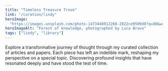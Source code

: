 ```yaml
---
title: "Timeless Treasure Trove"
link: "/curation/lindy"
heroImage:
  "https://images.unsplash.com/photo-1473448912268-2022ce9509d8?q=80&w=2341&auto=format&fit=crop&ixlib=rb-4.0.3&ixid=M3wxMjA3fDB8MHxwaG90by1wYWdlfHx8fGVufDB8fHx8fA%3D%3D"
heroImageAlt: "Forest of knowledge, photographed by Luca Bravo"
tags: ["lindy", "library"]
---
```


Explore a transformative journey of thought through my curated collection of articles and papers. Each piece has left an indelible mark, reshaping my perspective on a special topic. Discovering profound insights that have resonated deeply and have stood the test of time.
